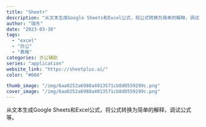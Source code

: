 ```yaml
---
title: "Sheet+"
description: "从文本生成Google Sheets和Excel公式，将公式转换为简单的解释，调试公式等。 "
author: "瑞东"
date: "2023-03-30"
tags:
  - "excel"
  - "办公"
  - "表格"
categories: 办公辅助
series: "application"
website_link: "https://sheetplus.ai/"
color: "#666"

thumb_image: "/img/6aa0252a6988a4013571cb8d0559299c.png"
cover_image: "/img/6aa0252a6988a4013571cb8d0559299c.png"
---
```


从文本生成Google Sheets和Excel公式，将公式转换为简单的解释，调试公式等。 